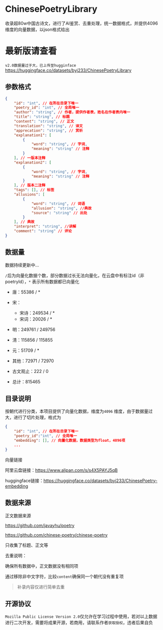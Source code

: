 # ChinesePoetryLibrary
收录超80w中国古诗文，进行了AI鉴赏、去重处理，统一数据格式，并提供4096维度的向量数据，以json格式给出

# 最新版请查看
`v2.0数据量过于大，已上传至hugginface`
https://huggingface.co/datasets/byj233/ChinesePoetryLibrary

## 参数格式

```json
{
    "id": "int", // 在所在目录下唯一
    "poetry_id": "int", // 全局唯一
    "author": "string", // 作者，提供作者表，姓名在作者表内唯一
    "title": "string", // 标题
    "content": "string", // 正文
    "translation": "string", // 译文
    "apprecation": "string", // 赏析
    "explanation1": [
        {
            "word": "string", // 字词,
            "meaning": "string" // 注释
        }
    ], // 一版本注释
    "explanation2": [
        {
            "word": "string", // 字词,
            "meaning": "string" // 注释
        }
    ], // 版本二注释
    "tags": [], // 标签
    "allusions": [
        {
            "word": "string", // 词语
            "allusion": "string", //典故
            "source": "string" // 出处
        }
    ], // 典故
    "interpret": "string", //讲解 
    "comment": "string" // 评论
}
```



## 数据量

数据持续更新中... 

`/`后为向量化数据个数，部分数据过长无法向量化，在云盘中有标注id（非poetryId），`*` 表示所有数据都已向量化

- 唐：55386 /  *

- 宋：
  - 宋诗：249534 /  *
  - 宋词：20026 /  *
  
- 明：249761 / 249756

- 清：115856 / 115855

- 元：51709 / *

- 其他：72971 / 72970

- 古文观止：222 / 0

- 总计：815465

  

## 目录说明

按朝代进行分类，本项目提供了向量化数据，维度为`4096` 维度，由于数据量过大，进行了切片处理，格式为

```json
{
    "id": "int", // 在所在目录下唯一
    "poetry_id":"int", // 全局唯一
    "embedding": [], // 向量化数据，数据类型为float，4096项
    ...
}
```

向量链接

阿里云盘链接：https://www.alipan.com/s/s4X5PAYJ5qB

huggingface链接：https://huggingface.co/datasets/byj233/ChinesePoetry-embedding



## 数据来源

正文数据来源

https://github.com/javayhu/poetry

https://github.com/chinese-poetry/chinese-poetry

只收集了标题、正文等

去重说明：

确保所有数据中，正文数据没有相同项

通过移除非中文字符，比较`content`确保同一个朝代没有重复项

> 补录内容仅进行简单去重



## 开源协议

`Mozilla Public License Version 2.0`仅允许在学习过程中使用，若对以上数据进行二次开发，需要将成果开源，若商用，请联系作者`获取授权`，违者后果自负

